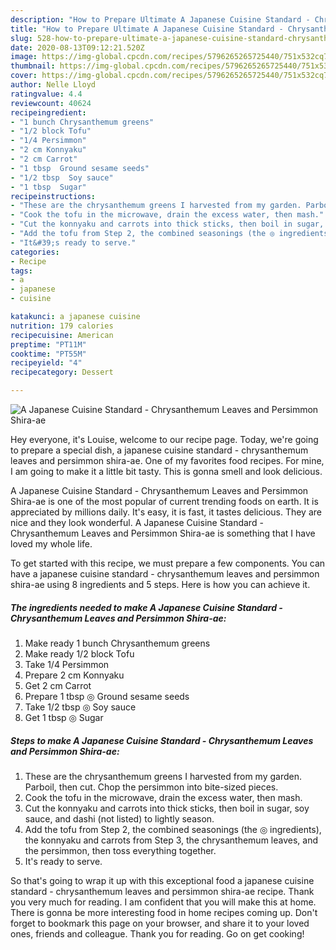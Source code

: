 ```yaml
---
description: "How to Prepare Ultimate A Japanese Cuisine Standard - Chrysanthemum Leaves and Persimmon Shira-ae"
title: "How to Prepare Ultimate A Japanese Cuisine Standard - Chrysanthemum Leaves and Persimmon Shira-ae"
slug: 528-how-to-prepare-ultimate-a-japanese-cuisine-standard-chrysanthemum-leaves-and-persimmon-shira-ae
date: 2020-08-13T09:12:21.520Z
image: https://img-global.cpcdn.com/recipes/5796265265725440/751x532cq70/a-japanese-cuisine-standard-chrysanthemum-leaves-and-persimmon-shira-ae-recipe-main-photo.jpg
thumbnail: https://img-global.cpcdn.com/recipes/5796265265725440/751x532cq70/a-japanese-cuisine-standard-chrysanthemum-leaves-and-persimmon-shira-ae-recipe-main-photo.jpg
cover: https://img-global.cpcdn.com/recipes/5796265265725440/751x532cq70/a-japanese-cuisine-standard-chrysanthemum-leaves-and-persimmon-shira-ae-recipe-main-photo.jpg
author: Nelle Lloyd
ratingvalue: 4.4
reviewcount: 40624
recipeingredient:
- "1 bunch Chrysanthemum greens"
- "1/2 block Tofu"
- "1/4 Persimmon"
- "2 cm Konnyaku"
- "2 cm Carrot"
- "1 tbsp  Ground sesame seeds"
- "1/2 tbsp  Soy sauce"
- "1 tbsp  Sugar"
recipeinstructions:
- "These are the chrysanthemum greens I harvested from my garden. Parboil, then cut. Chop the persimmon into bite-sized pieces."
- "Cook the tofu in the microwave, drain the excess water, then mash."
- "Cut the konnyaku and carrots into thick sticks, then boil in sugar, soy sauce, and dashi (not listed) to lightly season."
- "Add the tofu from Step 2, the combined seasonings (the ◎ ingredients), the konnyaku and carrots from Step 3, the chrysanthemum leaves, and the persimmon, then toss everything together."
- "It&#39;s ready to serve."
categories:
- Recipe
tags:
- a
- japanese
- cuisine

katakunci: a japanese cuisine 
nutrition: 179 calories
recipecuisine: American
preptime: "PT11M"
cooktime: "PT55M"
recipeyield: "4"
recipecategory: Dessert

---
```



![A Japanese Cuisine Standard - Chrysanthemum Leaves and Persimmon Shira-ae](https://img-global.cpcdn.com/recipes/5796265265725440/751x532cq70/a-japanese-cuisine-standard-chrysanthemum-leaves-and-persimmon-shira-ae-recipe-main-photo.jpg)

Hey everyone, it's Louise, welcome to our recipe page. Today, we're going to prepare a special dish, a japanese cuisine standard - chrysanthemum leaves and persimmon shira-ae. One of my favorites food recipes. For mine, I am going to make it a little bit tasty. This is gonna smell and look delicious.

A Japanese Cuisine Standard - Chrysanthemum Leaves and Persimmon Shira-ae is one of the most popular of current trending foods on earth. It is appreciated by millions daily. It's easy, it is fast, it tastes delicious. They are nice and they look wonderful. A Japanese Cuisine Standard - Chrysanthemum Leaves and Persimmon Shira-ae is something that I have loved my whole life.




To get started with this recipe, we must prepare a few components. You can have a japanese cuisine standard - chrysanthemum leaves and persimmon shira-ae using 8 ingredients and 5 steps. Here is how you can achieve it.

<!--inarticleads1-->

##### The ingredients needed to make A Japanese Cuisine Standard - Chrysanthemum Leaves and Persimmon Shira-ae:

1. Make ready 1 bunch Chrysanthemum greens
1. Make ready 1/2 block Tofu
1. Take 1/4 Persimmon
1. Prepare 2 cm Konnyaku
1. Get 2 cm Carrot
1. Prepare 1 tbsp ◎ Ground sesame seeds
1. Take 1/2 tbsp ◎ Soy sauce
1. Get 1 tbsp ◎ Sugar




<!--inarticleads2-->

##### Steps to make A Japanese Cuisine Standard - Chrysanthemum Leaves and Persimmon Shira-ae:

1. These are the chrysanthemum greens I harvested from my garden. Parboil, then cut. Chop the persimmon into bite-sized pieces.
1. Cook the tofu in the microwave, drain the excess water, then mash.
1. Cut the konnyaku and carrots into thick sticks, then boil in sugar, soy sauce, and dashi (not listed) to lightly season.
1. Add the tofu from Step 2, the combined seasonings (the ◎ ingredients), the konnyaku and carrots from Step 3, the chrysanthemum leaves, and the persimmon, then toss everything together.
1. It&#39;s ready to serve.




So that's going to wrap it up with this exceptional food a japanese cuisine standard - chrysanthemum leaves and persimmon shira-ae recipe. Thank you very much for reading. I am confident that you will make this at home. There is gonna be more interesting food in home recipes coming up. Don't forget to bookmark this page on your browser, and share it to your loved ones, friends and colleague. Thank you for reading. Go on get cooking!
